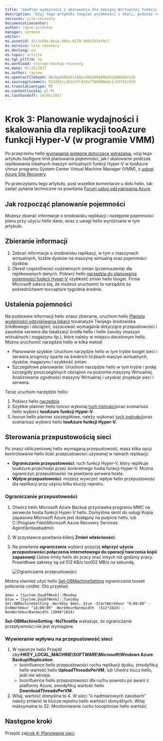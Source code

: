 ```yaml
---
title: "aaaPlan wydajności i skalowania dla maszyny Wirtualnej funkcji Hyper-V tooAzure replikacji (w programie VMM) z usługą Azure Site Recovery | Dokumentacja firmy Microsoft"
description: "Użyj tego artykułu tooplan pojemności i skali, podczas replikacji maszyn wirtualnych funkcji Hyper-V w programie VMM chmur tooAzure z usługą Azure Site Recovery"
services: site-recovery
documentationcenter: 
author: rayne-wiselman
manager: carmonm
editor: 
ms.assetid: 41c3c83e-6b1a-496a-8179-498c552ef0c7
ms.service: site-recovery
ms.devlang: na
ms.topic: article
ms.tgt_pltfrm: na
ms.workload: storage-backup-recovery
ms.date: 07/23/2017
ms.author: raynew
ms.openlocfilehash: 9818ada9bb21f60ac00b3894696201b06630cb2b
ms.sourcegitcommit: 523283cc1b3c37c428e77850964dc1c33742c5f0
ms.translationtype: MT
ms.contentlocale: pl-PL
ms.lasthandoff: 10/06/2017
---
```

# <a name="step-3-plan-capacity-and-scaling-for-hyper-v-with-vmm-tooazure-replication"></a>Krok 3: Planowanie wydajności i skalowania dla replikacji tooAzure funkcji Hyper-V (w programie VMM)

Po przejrzeniu hello [wymagania wstępne dotyczące wdrażania](vmm-to-azure-walkthrough-prerequisites.md), użyj tego artykułu toofigure limit planowania pojemności, jak i skalowanie podczas replikowania lokalnych maszyn wirtualnych funkcji Hyper-V w tooAzure chmur programu System Center Virtual Machine Manager (VMM), z [usługi Azure Site Recovery](site-recovery-overview.md).

Po przeczytaniu tego artykułu, post wszelkie komentarze u dołu hello, lub zadać pytania techniczne na powitania [Forum usług odzyskiwania Azure](https://social.msdn.microsoft.com/forums/azure/home?forum=hypervrecovmgr).


## <a name="how-do-i-start-capacity-planning"></a>Jak rozpocząć planowanie pojemności


Możesz zbierać informacje o środowisku replikacji i następnie pojemności planu przy użyciu hello dane, wraz z uwagi hello wyróżniane w tym artykule.


## <a name="gather-information"></a>Zbieranie informacji

1. Zebrać informacje o środowisku replikacji, w tym o maszynach wirtualnych, liczbie dysków na maszynę wirtualną oraz pojemności dysków.
2. Określ częstotliwość codziennych zmian (przenoszenia) dla replikowanych danych. Pobierz hello [narzędzia do planowania pojemności funkcji Hyper-V](https://www.microsoft.com/download/details.aspx?id=39057) szybkość zmian hello tooget. Firma Microsoft zaleca się, że możesz uruchomić to narzędzie za pośrednictwem toocapture tygodnia średnie.
 

## <a name="figure-out-capacity"></a>Ustalenia pojemności

Na podstawie informacji hello znasz zbieranie, uruchom hello [Planisty wydajności odzyskiwania lokacji](http://aka.ms/asr-capacity-planner-excel) tooanalyze Twojego środowiska źródłowego i obciążeń, oszacować wymagania dotyczące przepustowości i zasobów serwera dla lokalizacji źródła hello i hello zasoby (maszyn wirtualnych i magazynu itp.), które należy w miejscu docelowym hello. Można uruchomić narzędzie hello w kilka metod:

- Planowanie szybkie: Uruchom narzędzie hello w tym trybie tooget sieci i serwera prognozy oparte na średnich liczbach maszyn wirtualnych, dysków, magazynu i szybkość zmian.
- Szczegółowe planowanie: Uruchom narzędzie hello w tym trybie i podaj szczegóły poszczególnych obciążeń na poziomie maszyny Wirtualnej. Analizowanie zgodności maszyny Wirtualnej i uzyskać projekcje sieci i serwera.

Teraz uruchom narzędzie hello:

1. Pobierz hello [narzędzia](http://aka.ms/asr-capacity-planner-excel)
2. Szybkie planner hello toorun wykonaj [tych instrukcji](site-recovery-capacity-planner.md#run-the-quick-planner)oraz scenariusz hello wybierz **tooAzure funkcji Hyper-V**.
3. toorun hello planner szczegółowe, należy wykonać [tych instrukcji](site-recovery-capacity-planner.md#run-the-detailed-planner)oraz scenariusz wybierz hello **tooAzure funkcji Hyper-V**.

## <a name="control-network-bandwidth"></a>Sterowania przepustowością sieci

Po znasz obliczeniowej hello wymaganą przepustowość, masz kilka opcji kontrolowanie hello ilość przepustowości używanej w ramach replikacji:

* **Ograniczanie przepustowości**: ruch funkcji Hyper-V, który replikuje tooAzure przechodzi przez konkretnego hosta funkcji Hyper-V. Można ograniczyć przepustowość na powitania serwera hosta.
* **Wpływ przepustowości**: możesz wywrzeć wpływ hello przepustowość dla replikacji przy użyciu kilku kluczy rejestru.

### <a name="throttle-bandwidth"></a>Ograniczanie przepustowości
1. Otwórz hello Microsoft Azure Backup przystawka programu MMC na serwerze hosta funkcji Hyper-V hello. Domyślnie skrót do usługi Kopia zapasowa Microsoft Azure jest dostępny na pulpicie hello, lub C:\Program Files\Microsoft Azure Recovery Services Agent\bin\wabadmin.
2. W przystawce powitania kliknij **Zmień właściwości**.
3. Na powitania **ograniczania** wybierz pozycję **włączyć użycia przepustowości połączenia internetowego do operacji tworzenia kopii zapasowej**i Ustaw limity hello do pracy oraz innych niż godziny pracy. Prawidłowe zakresy są od 512 KB/s too102 MB/s na sekundę.

    ![Ograniczanie przepustowości](./media/vmm-to-azure-walkthrough-capacity/throttle2.png)

Można również użyć hello [Set-OBMachineSetting](https://technet.microsoft.com/library/hh770409.aspx) ograniczania tooset polecenia cmdlet. Oto przykład:

    $mon = [System.DayOfWeek]::Monday
    $tue = [System.DayOfWeek]::Tuesday
    Set-OBMachineSetting -WorkDay $mon, $tue -StartWorkHour "9:00:00" -EndWorkHour "18:00:00" -WorkHourBandwidth  (512*1024) -NonWorkHourBandwidth (2048*1024)

**Set-OBMachineSetting -NoThrottle** wskazuje, że ograniczanie przepływności nie jest wymagane.

### <a name="influence-network-bandwidth"></a>Wywieranie wpływu na przepustowość sieci
1. W rejestrze hello Przejdź zbyt**HKEY_LOCAL_MACHINE\SOFTWARE\Microsoft\Windows Azure Backup\Replication**.
   * tooinfluence hello przepustowości ruchu replikacji dysku, zmodyfikuj hello wartość hello **UploadThreadsPerVM**, lub Utwórz klucz hello, jeśli nie istnieje.
   * tooinfluence hello przepustowości dla ruchu powrotu po awarii z platformy Azure, zmodyfikuj wartość hello **DownloadThreadsPerVM**.
2. Witaj, wartość domyślna to 4. W sieci "o nadmiarowych zasobach" należy zmienić te klucze rejestru hello wartości domyślnych. Witaj maksymalna to 32. Monitorowanie ruchu toooptimize hello wartość.

## <a name="next-steps"></a>Następne kroki

Przejdź za[krok 4: Planowanie sieci](vmm-to-azure-walkthrough-network.md).
